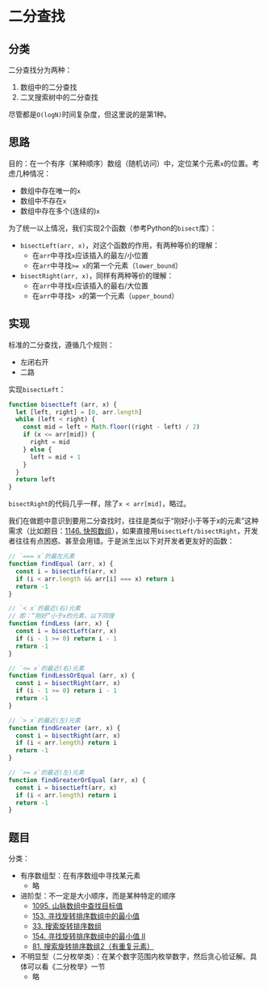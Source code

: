 # 二分查找

## 分类

二分查找分为两种：

1. 数组中的二分查找
1. 二叉搜索树中的二分查找

尽管都是`O(logN)`时间复杂度，但这里说的是第1种。

## 思路

目的：在一个有序（某种顺序）数组（随机访问）中，定位某个元素`x`的位置。考虑几种情况：

- 数组中存在唯一的`x`
- 数组中不存在`x`
- 数组中存在多个(连续的)`x`

为了统一以上情况，我们实现2个函数（参考Python的`bisect`库）：

- `bisectLeft(arr, x)`，对这个函数的作用，有两种等价的理解：
  - 在`arr`中寻找`x`应该插入的最左/小位置
  - 在`arr`中寻找`>= x`的第一个元素（`lower_bound`）
- `bisectRight(arr, x)`，同样有两种等价的理解：
  - 在`arr`中寻找`x`应该插入的最右/大位置
  - 在`arr`中寻找`> x`的第一个元素（`upper_bound`）

## 实现

标准的二分查找，遵循几个规则：

- 左闭右开
- 二路

实现`bisectLeft`：

```js
function bisectLeft (arr, x) {
  let [left, right] = [0, arr.length]
  while (left < right) {
    const mid = left + Math.floor((right - left) / 2)
    if (x <= arr[mid]) {
      right = mid
    } else {
      left = mid + 1
    }
  }
  return left
}
```

`bisectRight`的代码几乎一样，除了`x < arr[mid]`，略过。

我们在做题中意识到要用二分查找时，往往是类似于“刚好小于等于x的元素”这种需求（比如题目：[1146. 快照数组](https://leetcode-cn.com/problems/snapshot-array/)），如果直接用`bisectLeft/bisectRight`，开发者往往有点困惑、甚至会用错。于是派生出以下对开发者更友好的函数：

```js
// `=== x`的最左元素
function findEqual (arr, x) {
  const i = bisectLeft(arr, x)
  if (i < arr.length && arr[i] === x) return i
  return -1
}

// `< x`的最近(右)元素
// 即：“刚好”小于x的元素，以下同理
function findLess (arr, x) {
  const i = bisectLeft(arr, x)
  if (i - 1 >= 0) return i - 1
  return -1
}

// `<= x`的最近(右)元素
function findLessOrEqual (arr, x) {
  const i = bisectRight(arr, x)
  if (i - 1 >= 0) return i - 1
  return -1
}

// `> x`的最近(左)元素
function findGreater (arr, x) {
  const i = bisectRight(arr, x)
  if (i < arr.length) return i
  return -1
}

// `>= x`的最近(左)元素
function findGreaterOrEqual (arr, x) {
  const i = bisectLeft(arr, x)
  if (i < arr.length) return i
  return -1
}
```

## 题目

分类：

- 有序数组型：在有序数组中寻找某元素
  - 略
- 进阶型：不一定是大小顺序，而是某种特定的顺序
  - [1095. 山脉数组中查找目标值](https://leetcode-cn.com/problems/find-in-mountain-array/)
  - [153. 寻找旋转排序数组中的最小值](https://leetcode-cn.com/problems/find-minimum-in-rotated-sorted-array/)
  - [33. 搜索旋转排序数组](https://leetcode-cn.com/problems/search-in-rotated-sorted-array/)
  - [154. 寻找旋转排序数组中的最小值 II](https://leetcode-cn.com/problems/find-minimum-in-rotated-sorted-array-ii/)
  - [81. 搜索旋转排序数组2（有重复元素）](https://leetcode-cn.com/problems/search-in-rotated-sorted-array-ii/submissions/)
- 不明显型（二分枚举类）：在某个数字范围内枚举数字，然后贪心验证解。具体可以看《二分枚举》一节
  - 略
